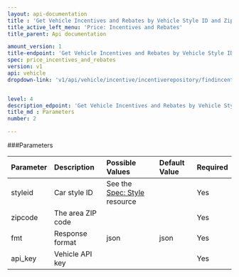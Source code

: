 ```yaml
---
layout: api-documentation
title : 'Get Vehicle Incentives and Rebates by Vehicle Style ID and Zipcode'
title_active_left_menu: 'Price: Incentives and Rebates'
title_parent: Api documentation

amount_version: 1
title-endpoint: 'Get Vehicle Incentives and Rebates by Vehicle Style ID and Zipcode'
spec: price_incentives_and_rebates
version: v1
api: vehicle
dropdown-link: 'v1/api/vehicle/incentive/incentiverepository/findincentivesbystyleidandzipcode'


level: 4
description_edpoint: 'Get Vehicle Incentives and Rebates by Vehicle Style ID and Zipcode'
title_md : Parameters
number: 2

---
```


###Parameters

| Parameter  | Description                           | Possible Values   | Default Value | Required |
|:-----------|:--------------------------------------|:----------------- |:------------- |:-------- |
| styleid    | Car style ID	| See the [Spec: Style](/api-documentation/vehicle/spec_style/v2/) resource | | Yes |
| zipcode    | The area ZIP code                     |                   |               | Yes      |
| fmt        | Response format                       | json              | json          | Yes      |
| api_key    | Vehicle API key                       |                   |               | Yes      |